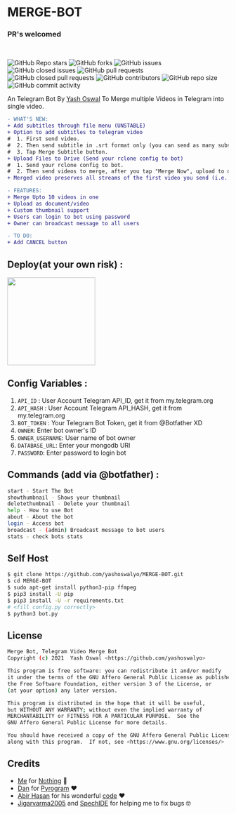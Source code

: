 # MERGE-BOT
### PR's welcomed
<br>

![GitHub Repo stars](https://img.shields.io/github/stars/yashoswalyo/MERGE-BOT?color=blue&style=flat)
![GitHub forks](https://img.shields.io/github/forks/yashoswalyo/MERGE-BOT?color=green&style=flat)
![GitHub issues](https://img.shields.io/github/issues/yashoswalyo/MERGE-BOT)
![GitHub closed issues](https://img.shields.io/github/issues-closed/yashoswalyo/MERGE-BOT)
![GitHub pull requests](https://img.shields.io/github/issues-pr/yashoswalyo/MERGE-BOT)
![GitHub closed pull requests](https://img.shields.io/github/issues-pr-closed/yashoswalyo/MERGE-BOT)
![GitHub contributors](https://img.shields.io/github/contributors/yashoswalyo/MERGE-BOT?style=flat)
![GitHub repo size](https://img.shields.io/github/repo-size/yashoswalyo/MERGE-BOT?color=red)
![GitHub commit activity](https://img.shields.io/github/commit-activity/m/yashoswalyo/MERGE-BOT)

An Telegram Bot By [Yash Oswal](https://t.me/yashoswalyo) To Merge multiple Videos in Telegram into single video.

```diff
- WHAT'S NEW:
+ Add subtitles through file menu (UNSTABLE)
+ Option to add subtitles to telegram video
#  1. First send video.
#  2. Then send subtitle in .srt format only (you can send as many subs as you want).
#  3. Tap Merge Subtitle button.
+ Upload Files to Drive (Send your rclone config to bot)
#  1. Send your rclone config to bot.
#  2. Then send videos to merge, after you tap "Merge Now", upload to drive option will available.
+ Merged video preserves all streams of the first video you send (i.e. all audiotracks/subtitles)

- FEATURES:
+ Merge Upto 10 videos in one 
+ Upload as document/video 
+ Custom thumbnail support
+ Users can login to bot using password
+ Owner can broadcast message to all users

- TO DO:
+ Add CANCEL button
```

## Deploy(at your own risk) :
<p><a href="https://heroku.com/deploy?template=https://github.com/yashoswalyo/MERGE-BOT"><img src="https://img.shields.io/badge/Deploy%20To%20Heroku-blueviolet?style=for-the-badge&logo=heroku" width="200""/></a></p>

## Config Variables :
1. `API_ID` : User Account Telegram API_ID, get it from my.telegram.org
2. `API_HASH` : User Account Telegram API_HASH, get it from my.telegram.org
3. `BOT_TOKEN` : Your Telegram Bot Token, get it from @Botfather XD
4. `OWNER`: Enter bot owner's ID
5. `OWNER_USERNAME`: User name of bot owner
6. `DATABASE_URL`: Enter your mongodb URI
7. `PASSWORD`: Enter password to login bot

## Commands (add via @botfather) :
```sh
start - Start The Bot
showthumbnail - Shows your thumbnail
deletethumbnail - Delete your thumbnail
help - How to use Bot
about - About the bot
login - Access bot
broadcast - (admin) Broadcast message to bot users
stats - check bots stats
```

## Self Host
```sh
$ git clone https://github.com/yashoswalyo/MERGE-BOT.git
$ cd MERGE-BOT
$ sudo apt-get install python3-pip ffmpeg
$ pip3 install -U pip
$ pip3 install -U -r requirements.txt
# <fill config.py correctly>
$ python3 bot.py
```

## License
```sh
Merge Bot, Telegram Video Merge Bot
Copyright (c) 2021  Yash Oswal <https://github.com/yashoswalyo>

This program is free software: you can redistribute it and/or modify
it under the terms of the GNU Affero General Public License as published by
the Free Software Foundation, either version 3 of the License, or
(at your option) any later version.

This program is distributed in the hope that it will be useful,
but WITHOUT ANY WARRANTY; without even the implied warranty of
MERCHANTABILITY or FITNESS FOR A PARTICULAR PURPOSE.  See the
GNU Affero General Public License for more details.

You should have received a copy of the GNU Affero General Public License
along with this program.  If not, see <https://www.gnu.org/licenses/>
```

## Credits

- [Me](https://github.com/yashoswalyo) for [Nothing](https://github.com/yashoswalyo/MERGE-BOT) 😬
- [Dan](https://github.com/delivrance) for [Pyrogram](https://github.com/pyrogram/pyrogram) ❤️
- [Abir Hasan](https://github.com/AbirHasan2005) for his wonderful [code](https://github.com/AbirHasan2005/VideoMerge-Bot) ❤️
- [Jigarvarma2005](https://github.com/Jigarvarma2005) and [SpechIDE](https://t.me/spechide) for helping me to fix bugs 🤓
